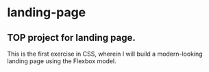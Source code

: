 # landing-page
## TOP project for landing page. 

This is the first exercise in CSS, wherein I will build a modern-looking landing page using the Flexbox model. 